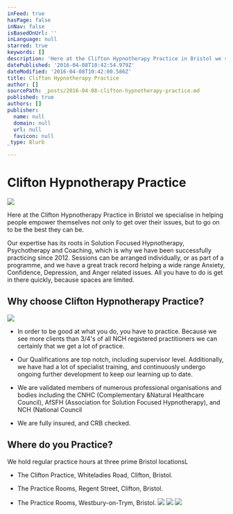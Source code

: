 ```yaml
---
inFeed: true
hasPage: false
inNav: false
isBasedOnUrl: ''
inLanguage: null
starred: true
keywords: []
description: 'Here at the Clifton Hypnotherapy Practice in Bristol we specialise in helping people empower themselves not only to get over their issues, but to go on to be the best they can be.'
datePublished: '2016-04-08T10:42:54.979Z'
dateModified: '2016-04-08T10:42:00.586Z'
title: Clifton Hypnotherapy Practice
author: []
sourcePath: _posts/2016-04-08-clifton-hypnotherapy-practice.md
published: true
authors: []
publisher:
  name: null
  domain: null
  url: null
  favicon: null
_type: Blurb

---
```

# Clifton Hypnotherapy Practice
![](https://the-grid-user-content.s3-us-west-2.amazonaws.com/dc9c5912-a463-4ee5-80ce-e0ede0e68a97.jpg)

Here at the Clifton Hypnotherapy Practice in Bristol we specialise in helping people empower themselves not only to get over their issues, but to go on to be the best they can be.

Our expertise has its roots in Solution Focused Hypnotherapy, Psychotherapy and Coaching, which is why we have been successfully practicing since 2012\.  Sessions can be arranged individually, or as part of a programme, and we have a great track record helping a wide range Anxiety, Confidence, Depression, and Anger related issues.  All you have to do is get in there quickly, because spaces are limited.

## Why choose Clifton Hypnotherapy Practice?
![](https://s3-us-west-2.amazonaws.com/the-grid-img/p/9baac4cbfe1386fc0362bdf03288d937329c5d54.jpg)

* In order to be good at what you do, you have to practice.  Because we see more clients than 3/4's of all NCH registered practitioners we can certainly that we get a lot of practice.

* Our Qualifications are top notch, including supervisor level.  Additionally, we have had a lot of specialist training, and continuously undergo ongoing further development to keep our learning up to date.

* We are validated members of numerous professional organisations and bodies including the CNHC (Complementary &Natural Healthcare Council), AfSFH (Association for Solution Focused Hypnotherapy), and NCH (National Council 

* We are fully insured, and CRB checked.

## Where do you Practice?

We hold regular practice hours at three prime Bristol locationsL

* The Clifton Practice, Whiteladies Road, Clifton, Bristol.

* The Practice Rooms, Regent Street, Clifton, Bristol.

* The Practice Rooms, Westbury-on-Trym, Bristol.
![](https://the-grid-user-content.s3-us-west-2.amazonaws.com/f9b42f73-567a-4987-93c5-729298de12b3.jpg)
![](https://the-grid-user-content.s3-us-west-2.amazonaws.com/4b1e7c56-6ee4-420e-9fcd-bd409f2cc312.jpg)
![](https://the-grid-user-content.s3-us-west-2.amazonaws.com/50ed4d46-55c8-4966-a45b-72033f6ce3fb.jpg)